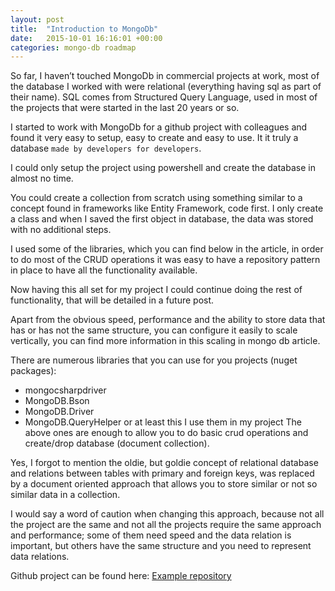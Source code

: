```yaml
---
layout: post
title:  "Introduction to MongoDb"
date:   2015-10-01 16:16:01 +00:00
categories: mongo-db roadmap
---
```


So far, I haven’t touched MongoDb in commercial projects at work, most of the database I worked with were relational (everything having sql as part of their name).  SQL comes from Structured Query Language, used in most of the projects that were started in the last 20 years or so.

I started to work with MongoDb for a github project with colleagues and found it very easy to setup, easy to create and easy to use. It it truly a database `made by developers for developers`.

I could only setup the project using powershell and create the database in almost no time.

You could create a collection from scratch using something similar to a concept found in frameworks like Entity Framework, code first. I only create a class and when I saved the first object in database, the data was stored with no additional steps.

I used some of the libraries, which you can find below in the article, in order to do most of the CRUD operations it was easy to have a repository pattern in place to have all the functionality available.

Now having this all set for my project I could continue doing the rest of functionality, that will be detailed in a future post.

Apart from the obvious speed, performance and the ability to store data that has or has not the same structure, you can configure it easily to scale vertically, you can find more information in this scaling in mongo db article.

There are numerous libraries that you can use for you projects (nuget packages):

* mongocsharpdriver
* MongoDB.Bson
* MongoDB.Driver
* MongoDB.QueryHelper
or at least this I use them in my project
The above ones are enough to allow you to do basic crud operations and create/drop database (document collection).

Yes, I forgot to mention the oldie, but goldie concept of relational database and relations between tables with primary and foreign keys, was replaced by a document oriented approach that allows you to store similar or not so similar data in a collection.

I would say a word of caution when changing this approach, because not all the project are the same and not all the projects require the same approach and performance; some of them need speed and the data relation is important, but others have the same structure and you need to represent data relations.

Github project can be found here: <a href="https://github.com/floradu88/DGraph/">Example repository</a>